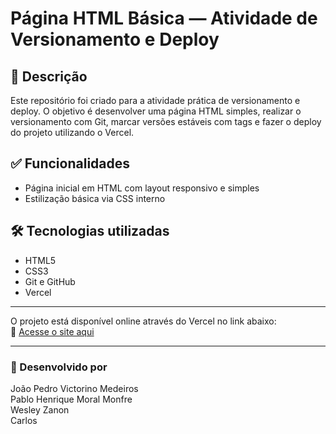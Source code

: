 # Página HTML Básica — Atividade de Versionamento e Deploy

## 📄 Descrição
Este repositório foi criado para a atividade prática de versionamento e deploy. O objetivo é desenvolver uma página HTML simples, realizar o versionamento com Git, marcar versões estáveis com tags e fazer o deploy do projeto utilizando o Vercel.

## ✅ Funcionalidades
- Página inicial em HTML com layout responsivo e simples
- Estilização básica via CSS interno

## 🛠️ Tecnologias utilizadas
- HTML5
- CSS3
- Git e GitHub
- Vercel


---  

O projeto está disponível online através do Vercel no link abaixo:  
🔗 [Acesse o site aqui](https://atividade-05-desenvolvimento-web.vercel.app/)  

---

### 👤 Desenvolvido por
João Pedro Victorino Medeiros    
Pablo Henrique Moral Monfre      
Wesley Zanon                                   
Carlos				     


